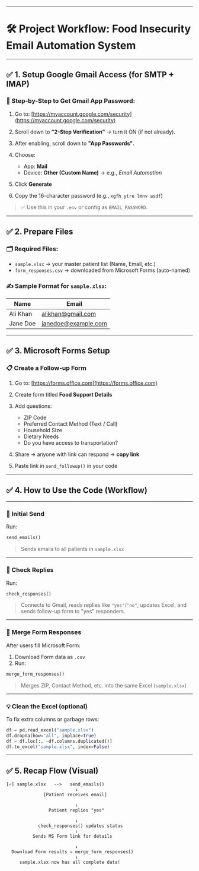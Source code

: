 
---

# 🛠 Project Workflow: Food Insecurity Email Automation System

---

## ✅ 1. Setup Google Gmail Access (for SMTP + IMAP)

### 🔐 Step-by-Step to Get Gmail App Password:

1. Go to: [https://myaccount.google.com/security](https://myaccount.google.com/security)
2. Scroll down to **"2-Step Verification"** → turn it ON (if not already).
3. After enabling, scroll down to **"App Passwords"**.
4. Choose:

   * App: **Mail**
   * Device: **Other (Custom Name)** → e.g., *Email Automation*
5. Click **Generate**
6. Copy the 16-character password (e.g., `xgfh ytre lmnv asdf`)

> ✅ Use this in your `.env` or config as `EMAIL_PASSWORD`.

---

## ✅ 2. Prepare Files

### 🗂 Required Files:

* `sample.xlsx` → your master patient list (Name, Email, etc.)
* `form_responses.csv` → downloaded from Microsoft Forms (auto-named)

### ✍ Sample Format for `sample.xlsx`:

| Name     | Email                                             |
| -------- | ------------------------------------------------- |
| Ali Khan | [alikhan@gmail.com](mailto:alikhan@gmail.com)     |
| Jane Doe | [janedoe@example.com](mailto:janedoe@example.com) |

---

## ✅ 3. Microsoft Forms Setup

### 📋 Create a Follow-up Form

1. Go to: [https://forms.office.com](https://forms.office.com)
2. Create form titled **Food Support Details**
3. Add questions:

   * ZIP Code
   * Preferred Contact Method (Text / Call)
   * Household Size
   * Dietary Needs
   * Do you have access to transportation?
4. Share → anyone with link can respond → **copy link**
5. Paste link in `send_followup()` in your code

---

## ✅ 4. How to Use the Code (Workflow)

---

### 🚀 Initial Send

Run:

```python
send_emails()
```

> Sends emails to all patients in `sample.xlsx`

---

### 📨 Check Replies

Run:

```python
check_responses()
```

> Connects to Gmail, reads replies like `"yes"`/`"no"`, updates Excel, and sends follow-up form to "yes" responders.

---

### 🔄 Merge Form Responses

After users fill Microsoft Form:

1. Download Form data as `.csv`
2. Run:

```python
merge_form_responses()
```

> Merges ZIP, Contact Method, etc. into the same Excel (`sample.xlsx`)

---

### 💡 Clean the Excel (optional)

To fix extra columns or garbage rows:

```python
df = pd.read_excel("sample.xlsx")
df.dropna(how="all", inplace=True)
df = df.loc[:, ~df.columns.duplicated()]
df.to_excel("sample.xlsx", index=False)
```

---

## ✅ 5. Recap Flow (Visual)

```plaintext
[✓] sample.xlsx   -->   send_emails()
                          ↓
              [Patient receives email]

                          ↓
                Patient replies "yes"

                          ↓
            check_responses() updates status
                          ↓
          Sends MS Form link for details

                          ↓
  Download Form results → merge_form_responses()
                          ↓
     sample.xlsx now has all complete data!
```

